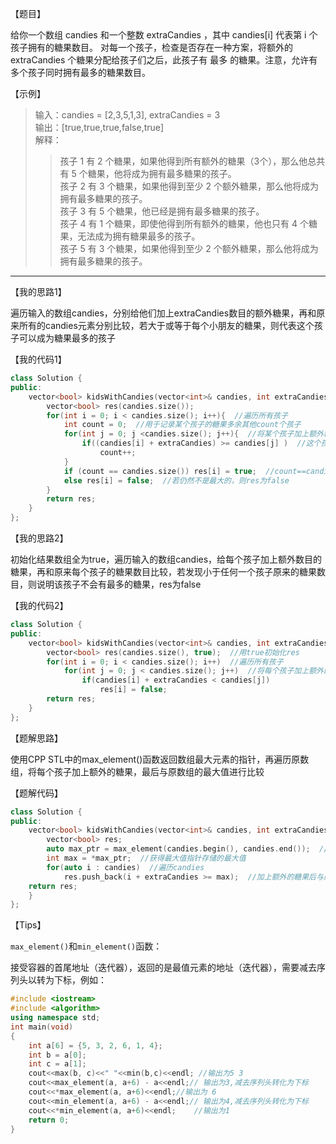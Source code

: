 【题目】

给你一个数组 candies 和一个整数 extraCandies ，其中 candies[i] 代表第 i 个孩子拥有的糖果数目。
对每一个孩子，检查是否存在一种方案，将额外的 extraCandies 个糖果分配给孩子们之后，此孩子有 最多 的糖果。注意，允许有多个孩子同时拥有最多的糖果数目。

【示例】

> 输入：candies = [2,3,5,1,3], extraCandies = 3  
> 输出：[true,true,true,false,true]   
> 解释：  
>
> > 孩子 1 有 2 个糖果，如果他得到所有额外的糖果（3个），那么他总共有 5 个糖果，他将成为拥有最多糖果的孩子。  
> > 孩子 2 有 3 个糖果，如果他得到至少 2 个额外糖果，那么他将成为拥有最多糖果的孩子。  
> > 孩子 3 有 5 个糖果，他已经是拥有最多糖果的孩子。  
> > 孩子 4 有 1 个糖果，即使他得到所有额外的糖果，他也只有 4 个糖果，无法成为拥有糖果最多的孩子。  
> > 孩子 5 有 3 个糖果，如果他得到至少 2 个额外糖果，那么他将成为拥有最多糖果的孩子。

---

【我的思路1】

遍历输入的数组candies，分别给他们加上extraCandies数目的额外糖果，再和原来所有的candies元素分别比较，若大于或等于每个小朋友的糖果，则代表这个孩子可以成为糖果最多的孩子

【我的代码1】

```c++
class Solution {
public:
    vector<bool> kidsWithCandies(vector<int>& candies, int extraCandies) {
        vector<bool> res(candies.size());
        for(int i = 0; i < candies.size(); i++){  //遍历所有孩子
            int count = 0;  //用于记录某个孩子的糖果多余其他count个孩子
            for(int j = 0; j <candies.size(); j++){  //将某个孩子加上额外糖果后的数量与原先所有孩子的糖果数分别进行比较
                if((candies[i] + extraCandies) >= candies[j] )  //这个孩子的糖果数加上额外糖果后大于几个孩子，count就是几
                    count++;          
            }
            if (count == candies.size()) res[i] = true;  //count==candies.size()代表这个孩子的糖果数量大于所有孩子，则该方案成立，对应的res为true
            else res[i] = false;  //若仍然不是最大的，则res为false
        }
        return res;
    } 
};
```

【我的思路2】

初始化结果数组全为true，遍历输入的数组candies，给每个孩子加上额外数目的糖果，再和原来每个孩子的糖果数目比较，若发现小于任何一个孩子原来的糖果数目，则说明该孩子不会有最多的糖果，res为false

【我的代码2】

```c++
class Solution {
public:
    vector<bool> kidsWithCandies(vector<int>& candies, int extraCandies) {
        vector<bool> res(candies.size(), true);  //用true初始化res
        for(int i = 0; i < candies.size(); i++)  //遍历所有孩子
            for(int j = 0; j < candies.size(); j++)  //将每个孩子加上额外的糖果，并和原来每个人的数量比较，若小于任何一个人，则说明他不可能是最多糖果的人
                if(candies[i] + extraCandies < candies[j])
                    res[i] = false;
        return res;
    } 
};
```

【题解思路】

使用CPP STL中的max_element()函数返回数组最大元素的指针，再遍历原数组，将每个孩子加上额外的糖果，最后与原数组的最大值进行比较

【题解代码】

```c++
class Solution {
public:
    vector<bool> kidsWithCandies(vector<int>& candies, int extraCandies) {
        vector<bool> res;
        auto max_ptr = max_element(candies.begin(), candies.end());  //使用max_element()函数得到candies中最大值的指针
        int max = *max_ptr;  //获得最大值指针存储的最大值
        for(auto i : candies)  //遍历candies
            res.push_back(i + extraCandies >= max);  //加上额外的糖果后与原来的最大值比较，将结果存入res
    return res;
    }
};

```

【Tips】

`max_element()`和`min_element()`函数：

接受容器的首尾地址（迭代器），返回的是最值元素的地址（迭代器），需要减去序列头以转为下标，例如：

```c++
#include <iostream>
#include <algorithm>
using namespace std;
int main(void)
{
	int a[6] = {5, 3, 2, 6, 1, 4};
	int b = a[0];
	int c = a[1];
	cout<<max(b, c)<<" "<<min(b,c)<<endl; //输出为5 3
	cout<<max_element(a, a+6) - a<<endl;// 输出为3,减去序列头转化为下标
	cout<<*max_element(a, a+6)<<endl;//输出为 6 
	cout<<min_element(a, a+6) - a<<endl;// 输出为4,减去序列头转化为下标
	cout<<*min_element(a, a+6)<<endl;	 //输出为1 
	return 0; 
}
```

